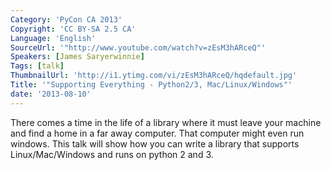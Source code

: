 ```yaml
---
Category: 'PyCon CA 2013'
Copyright: 'CC BY-SA 2.5 CA'
Language: 'English'
SourceUrl: '"http://www.youtube.com/watch?v=zEsM3hARceQ"'
Speakers: [James Saryerwinnie]
Tags: [talk]
ThumbnailUrl: 'http://i1.ytimg.com/vi/zEsM3hARceQ/hqdefault.jpg'
Title: '"Supporting Everything - Python2/3, Mac/Linux/Windows"'
date: '2013-08-10'
---
```

There comes a time in the life of a library where it must leave your machine
and find a home in a far away computer.  That computer might even run windows.
This talk will show how you can write a library that supports Linux/Mac/Windows
and runs on python 2 and 3.